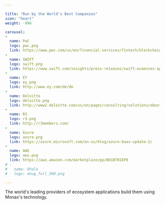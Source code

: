 ```yaml
---

title: "Run by the World's Best Companies"
icon: "heart"
weight: -996

carousel:
-
  name: PwC
  logo: pwc.png
  link: https://www.pwc.com/us/en/financial-services/fintech/blockchain.html
-
  name: SWIFT
  logo: swift.png
  link: https://www.swift.com/insights/press-releases/swift-examines-application-of-financial-business-standards-to-distributed-ledger-technology-and-smart-contracts
-
  name: EY
  logo: ey.png
  link: http://www.ey.com/de/de
-
  name: Deloitte
  logo: deloitte.png
  link: http://www2.deloitte.com/us/en/pages/consulting/solutions/about-deloitte-consulting-services.html
-
  name: R3
  logo: r3.png
  link: http://r3members.com/
-
  name: Azure
  logo: azure.png
  link: https://azure.microsoft.com/en-us/blog/azure-baas-update-2/
-
  name: AWS
  logo: aws.png
  link: https://aws.amazon.com/marketplace/pp/B01BTB1EP8
# -
#   name: Ohalo
#   logo: doug_full_500.png

---
```


The world's leading providers of ecosystem applications build them using Monax's technology.
